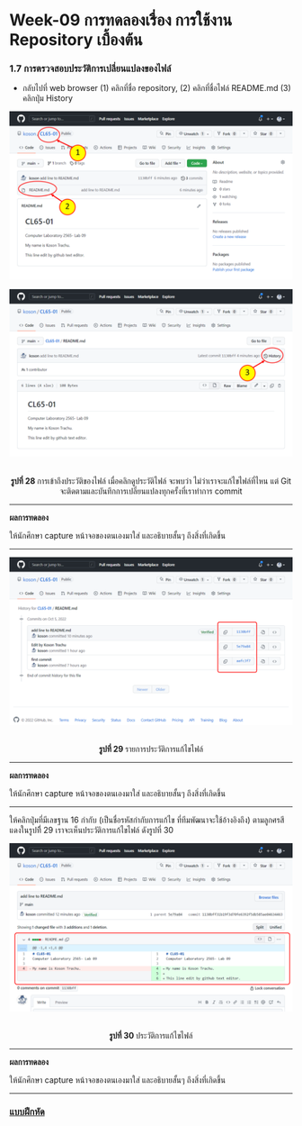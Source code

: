 # Week-09  การทดลองเรื่อง การใช้งาน Repository เบื้องต้น #


### 1.7 การตรวจสอบประวัติการเปลี่ยนแปลงของไฟล์

-	กลับไปที่ web browser  (1) คลิกที่ชื่อ repository,  (2) คลิกที่ชื่อไฟล์ README.md (3) คลิกปุ่ม History

<p align="center"> <img  src="Pictures/Week09-Pic28a.png" alt=""  ></p>


<p align="center"> <img  src="Pictures/Week09-Pic28b.png" alt=""  ></p>

 

<p align="center"><br> <b> รูปที่ 28 </b>การเข้าถึงประวัติของไฟล์
เมื่อคลิกดูประวัติไฟล์ จะพบว่า  ไม่ว่าเราจะแก้ไขไฟล์ที่ไหน แต่ Git จะติดตามและบันทึกการเปลี่ยนแปลงทุกครั้งที่เราทำการ commit

--- 
__ผลการทดลอง__

ให้นักศึกษา  capture  หน้าจอของตนเองมาใส่ และอธิบายสั้นๆ ถึงสิ่งที่เกิดขึ้น

---



 

<p align="center"> <img  src="Pictures/Week09-Pic29.png" alt=""  ></p>

<p align="center"><br> <b> รูปที่ 29 </b>รายการประวัติการแก้ไขไฟล์

--- 
__ผลการทดลอง__

ให้นักศึกษา  capture  หน้าจอของตนเองมาใส่ และอธิบายสั้นๆ ถึงสิ่งที่เกิดขึ้น

---


ให้คลิกปุ่มที่มีเลขฐาน 16 กำกับ (เป็นชื่อรหัสกำกับการแก้ไข ที่ทีมพัฒนาจะใช้อ้างอิงถึง) ตามลูกศรสีแดงในรูปที่ี 29 เราจะเห็นประวัติการแก้ไขไฟล์ ดังรูปที่ 30


 
<p align="center"> <img  src="Pictures/Week09-Pic30.png" alt=""  ></p>
<p align="center"><br> <b> รูปที่ 30 </b>ประวัติการแก้ไขไฟล์

--- 
__ผลการทดลอง__

ให้นักศึกษา  capture  หน้าจอของตนเองมาใส่ และอธิบายสั้นๆ ถึงสิ่งที่เกิดขึ้น

---

### [แบบฝึกหัด](6.Assignments.md)
